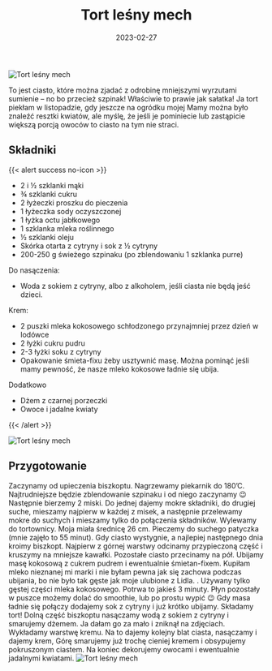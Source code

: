 ﻿---
title: "Tort leśny mech"
date: 2023-02-27
categories:
- desery
tags:
- torty
- ciasta
- szpinak
- wegańskie
- bez laktozy
thumbnailImagePosition: "top"
---
![Tort leśny mech](/img/Tort-lesny-mech/Tort-lesny-mech-1.JPG)

To jest ciasto, które można zjadać z odrobinę mniejszymi wyrzutami sumienie – no bo przecież szpinak! Właściwie to prawie jak sałatka! Ja tort piekłam w listopadzie, gdy jeszcze na ogródku mojej Mamy można było znaleźć resztki kwiatów, ale myślę, że jeśli je pominiecie lub zastąpicie większą porcją owoców to ciasto na tym nie straci. 
<!--more-->

## Składniki
{{< alert success no-icon >}}
- 2 i ½ szklanki mąki
- ¾ szklanki cukru
- 2 łyżeczki proszku do pieczenia
- 1 łyżeczka sody oczyszczonej
- 1 łyżka octu jabłkowego
- 1 szklanka mleka roślinnego
- ½ szklanki oleju
- Skórka otarta z cytryny i sok z ½ cytryny
- 200-250 g świeżego szpinaku (po zblendowaniu 1 szklanka purre)

Do nasączenia:
- Woda z sokiem z cytryny, albo z alkoholem, jeśli ciasta nie będą jeść dzieci.

Krem:
- 2 puszki mleka kokosowego schłodzonego przynajmniej przez dzień w lodówce
- 2 łyżki cukru pudru
- 2-3 łyżki soku z cytryny
- Opakowanie śmieta-fixu żeby usztywnić masę. Można pominąć jeśli mamy pewność, że nasze mleko kokosowe ładnie się ubija.

Dodatkowo
- Dżem z czarnej porzeczki
- Owoce i jadalne kwiaty

{{< /alert >}}

![Tort leśny mech](/img/Tort-lesny-mech/Tort-lesny-mech-3.JPG)
## Przygotowanie
Zaczynamy od upieczenia biszkoptu. Nagrzewamy piekarnik do 180’C. Najtrudniejsze będzie zblendowanie szpinaku i od niego zaczynamy 😉 Następnie bierzemy 2 miski. Do jednej dajemy mokre składniki, do drugiej suche, mieszamy najpierw w każdej z misek, a następnie przelewamy mokre do suchych i mieszamy tylko do połączenia składników. Wylewamy do tortownicy. Moja miała średnicę 26 cm. Pieczemy do suchego patyczka (mnie zajęło to 55 minut). 
Gdy ciasto wystygnie, a najlepiej następnego dnia kroimy biszkopt. Najpierw z górnej warstwy odcinamy przypieczoną część i kruszymy na mniejsze kawałki. Pozostałe ciasto przecinamy na pół.
Ubijamy masę kokosową z cukrem pudrem i ewentualnie śmietan-fixem. Kupiłam mleko nieznanej mi marki i nie byłam pewna jak się zachowa podczas ubijania, bo nie było tak gęste jak moje ulubione z Lidla. . Używany tylko gęstej części mleka kokosowego. Potrwa to jakieś 3 minuty. Płyn pozostały w puszce możemy dolać do smoothie, lub po prostu wypić 😉 Gdy masa ładnie się połączy dodajemy sok z cytryny i już krótko ubijamy. 
Składamy tort! Dolną część biszkoptu nasączamy wodą z sokiem z cytryny i smarujemy dżemem. Ja dałam go za mało i zniknął na zdjęciach. Wykładamy warstwę kremu. Na to dajemy kolejny blat ciasta, nasączamy i dajemy krem, Górę smarujemy już trochę cieniej kremem i obsypujemy pokruszonym ciastem. Na koniec dekorujemy owocami i ewentualnie jadalnymi kwiatami. 
![Tort leśny mech](/img/Tort-lesny-mech/Tort-lesny-mech-2.JPG)

